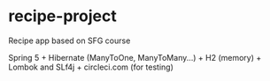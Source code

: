 # recipe-project
Recipe app based on SFG course

Spring 5 + Hibernate (ManyToOne, ManyToMany...) + H2 (memory) + Lombok and SLf4j + circleci.com (for testing)

